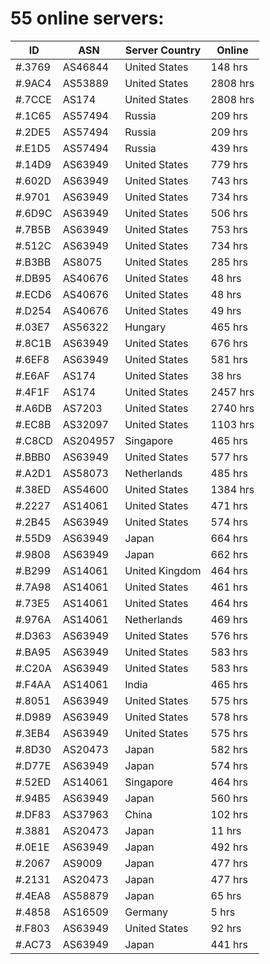 # 55 online servers:

| ID | ASN | Server Country | Online |
| ------ | ------ | ------ | ------ |
| #.3769 | AS46844 | United States | 148 hrs |
| #.9AC4 | AS53889 | United States | 2808 hrs |
| #.7CCE | AS174 | United States | 2808 hrs |
| #.1C65 | AS57494 | Russia | 209 hrs |
| #.2DE5 | AS57494 | Russia | 209 hrs |
| #.E1D5 | AS57494 | Russia | 439 hrs |
| #.14D9 | AS63949 | United States | 779 hrs |
| #.602D | AS63949 | United States | 743 hrs |
| #.9701 | AS63949 | United States | 734 hrs |
| #.6D9C | AS63949 | United States | 506 hrs |
| #.7B5B | AS63949 | United States | 753 hrs |
| #.512C | AS63949 | United States | 734 hrs |
| #.B3BB | AS8075 | United States | 285 hrs |
| #.DB95 | AS40676 | United States | 48 hrs |
| #.ECD6 | AS40676 | United States | 48 hrs |
| #.D254 | AS40676 | United States | 49 hrs |
| #.03E7 | AS56322 | Hungary | 465 hrs |
| #.8C1B | AS63949 | United States | 676 hrs |
| #.6EF8 | AS63949 | United States | 581 hrs |
| #.E6AF | AS174 | United States | 38 hrs |
| #.4F1F | AS174 | United States | 2457 hrs |
| #.A6DB | AS7203 | United States | 2740 hrs |
| #.EC8B | AS32097 | United States | 1103 hrs |
| #.C8CD | AS204957 | Singapore | 465 hrs |
| #.BBB0 | AS63949 | United States | 577 hrs |
| #.A2D1 | AS58073 | Netherlands | 485 hrs |
| #.38ED | AS54600 | United States | 1384 hrs |
| #.2227 | AS14061 | United States | 471 hrs |
| #.2B45 | AS63949 | United States | 574 hrs |
| #.55D9 | AS63949 | Japan | 664 hrs |
| #.9808 | AS63949 | Japan | 662 hrs |
| #.B299 | AS14061 | United Kingdom | 464 hrs |
| #.7A98 | AS14061 | United States | 461 hrs |
| #.73E5 | AS14061 | United States | 464 hrs |
| #.976A | AS14061 | Netherlands | 469 hrs |
| #.D363 | AS63949 | United States | 576 hrs |
| #.BA95 | AS63949 | United States | 583 hrs |
| #.C20A | AS63949 | United States | 583 hrs |
| #.F4AA | AS14061 | India | 465 hrs |
| #.8051 | AS63949 | United States | 575 hrs |
| #.D989 | AS63949 | United States | 578 hrs |
| #.3EB4 | AS63949 | United States | 575 hrs |
| #.8D30 | AS20473 | Japan | 582 hrs |
| #.D77E | AS63949 | Japan | 574 hrs |
| #.52ED | AS14061 | Singapore | 464 hrs |
| #.94B5 | AS63949 | Japan | 560 hrs |
| #.DF83 | AS37963 | China | 102 hrs |
| #.3881 | AS20473 | Japan | 11 hrs |
| #.0E1E | AS63949 | Japan | 492 hrs |
| #.2067 | AS9009 | Japan | 477 hrs |
| #.2131 | AS20473 | Japan | 477 hrs |
| #.4EA8 | AS58879 | Japan | 65 hrs |
| #.4858 | AS16509 | Germany | 5 hrs |
| #.F803 | AS63949 | United States | 92 hrs |
| #.AC73 | AS63949 | Japan | 441 hrs |

